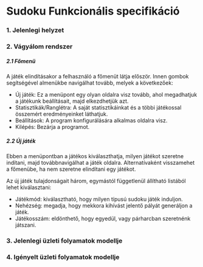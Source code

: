 Sudoku Funkcionális specifikáció
==========================================

### 1. Jelenlegi helyzet

### 2. Vágyálom rendszer
##### 2.1 Főmenü
A játék elindításakor a felhasználó a főmenüt látja először. Innen gombok segítségével almenükbe navigálhat tovább, melyek a következőek:
- Új játék: Ez a menüpont egy olyan oldalra visz tovább, ahol megadhatjuk a játékunk beállításait, majd elkezdhetjük azt.
- Statisztikák/Ranglétra: A saját statisztikáinkat és a többi játékossal összemért eredményeinket láthatjuk.
- Beállítások: A program konfigurálására alkalmas oldalra visz.
- Kilépés: Bezárja a programot.

##### 2.2 Új játék
Ebben a menüpontban a játékos kiválaszthatja, milyen játékot szeretne indítani, majd továbbnavigálhat a játék oldalra. Alternatívaként visszamehet a főmenübe, ha nem szeretne elindítani egy játékot.

Az új játék tulajdonságait három, egymástól függetlenül állítható listából lehet kiválasztani:
- Játékmód: kiválasztható, hogy milyen típusú sudoku játék induljon.
- Nehézség: megadja, hogy mekkora kihívást jelentő pályát generáljon a játék.
- Játékosszám: eldönthető, hogy egyedül, vagy párharcban szeretnénk játszani.

### 3. Jelenlegi üzleti folyamatok modellje

### 4. Igényelt üzleti folyamatok modellje